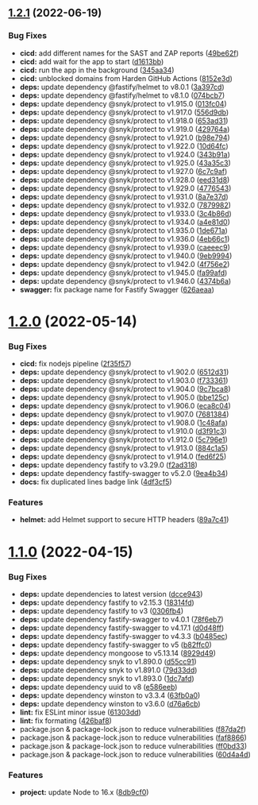 ## [1.2.1](https://github.com/timoa/nodejs-encryption-api-example/compare/v1.2.0...v1.2.1) (2022-06-19)


### Bug Fixes

* **cicd:** add different names for the SAST and ZAP reports ([49be62f](https://github.com/timoa/nodejs-encryption-api-example/commit/49be62fc3e86167439eb1c0f6bbabd24456ae1c7))
* **cicd:** add wait for the app to start ([d1613bb](https://github.com/timoa/nodejs-encryption-api-example/commit/d1613bb1c4430c6af3e1c9675bd0667349af0aaf))
* **cicd:** run the app in the background ([345aa34](https://github.com/timoa/nodejs-encryption-api-example/commit/345aa34f95bfdfe78d0c53730a6dfbe517c6aa3f))
* **cicd:** unblocked domains from Harden GitHub Actions ([8152e3d](https://github.com/timoa/nodejs-encryption-api-example/commit/8152e3d44194591ecd26e83e33e7544e92bb688e))
* **deps:** update dependency @fastify/helmet to v8.0.1 ([3a397cd](https://github.com/timoa/nodejs-encryption-api-example/commit/3a397cd7cbe87e64c331086c40cd38855c5db9ef))
* **deps:** update dependency @fastify/helmet to v8.1.0 ([074bcb7](https://github.com/timoa/nodejs-encryption-api-example/commit/074bcb7609548c653d2fcdcc6057eba4ded0c7d0))
* **deps:** update dependency @snyk/protect to v1.915.0 ([013fc04](https://github.com/timoa/nodejs-encryption-api-example/commit/013fc04ab7c6ffd34fc9467159fb40a172910b19))
* **deps:** update dependency @snyk/protect to v1.917.0 ([556d9db](https://github.com/timoa/nodejs-encryption-api-example/commit/556d9db3c869a1e025eaefc8d15bccf4b06a0b81))
* **deps:** update dependency @snyk/protect to v1.918.0 ([653ad31](https://github.com/timoa/nodejs-encryption-api-example/commit/653ad311a9312a40cda110cf4b5bead7761eaf27))
* **deps:** update dependency @snyk/protect to v1.919.0 ([429764a](https://github.com/timoa/nodejs-encryption-api-example/commit/429764a849994e7fce4336b7284c7984fb14f7da))
* **deps:** update dependency @snyk/protect to v1.921.0 ([b98e794](https://github.com/timoa/nodejs-encryption-api-example/commit/b98e7942c82e08a4f46d566009a3c1e50aac5c6f))
* **deps:** update dependency @snyk/protect to v1.922.0 ([10d64fc](https://github.com/timoa/nodejs-encryption-api-example/commit/10d64fc3e0cd82264d4071d5fc5cc02fd7d47f04))
* **deps:** update dependency @snyk/protect to v1.924.0 ([343b91a](https://github.com/timoa/nodejs-encryption-api-example/commit/343b91a154396911074e8610abff1666d74f6a20))
* **deps:** update dependency @snyk/protect to v1.925.0 ([43a35c3](https://github.com/timoa/nodejs-encryption-api-example/commit/43a35c364583d530b95a68c3a842b45ecef0e30e))
* **deps:** update dependency @snyk/protect to v1.927.0 ([6c7c9af](https://github.com/timoa/nodejs-encryption-api-example/commit/6c7c9af3dad957b93849cf526d24f1b2737b0f03))
* **deps:** update dependency @snyk/protect to v1.928.0 ([eed31d8](https://github.com/timoa/nodejs-encryption-api-example/commit/eed31d8136277b024f79d144430096cdfc0a2147))
* **deps:** update dependency @snyk/protect to v1.929.0 ([4776543](https://github.com/timoa/nodejs-encryption-api-example/commit/4776543adcf17a42a3328072794e831cfa9d3448))
* **deps:** update dependency @snyk/protect to v1.931.0 ([8a7e37d](https://github.com/timoa/nodejs-encryption-api-example/commit/8a7e37d1f13fd3262fda4caccee4dfc61d608778))
* **deps:** update dependency @snyk/protect to v1.932.0 ([7879982](https://github.com/timoa/nodejs-encryption-api-example/commit/7879982e52c6ea81e20cde55783edb6a3a1c46cb))
* **deps:** update dependency @snyk/protect to v1.933.0 ([3c4b86d](https://github.com/timoa/nodejs-encryption-api-example/commit/3c4b86d63e04ee040b266d2c1cfd185fe759c36a))
* **deps:** update dependency @snyk/protect to v1.934.0 ([a4e81d0](https://github.com/timoa/nodejs-encryption-api-example/commit/a4e81d0a1dd674fc051311ba6de3c1581a7e1b35))
* **deps:** update dependency @snyk/protect to v1.935.0 ([1de671a](https://github.com/timoa/nodejs-encryption-api-example/commit/1de671ae29b22de9768513a0fbf25d8ddc62971f))
* **deps:** update dependency @snyk/protect to v1.936.0 ([4eb66c1](https://github.com/timoa/nodejs-encryption-api-example/commit/4eb66c1c40e3fd63a29a039d383f66d43add242c))
* **deps:** update dependency @snyk/protect to v1.939.0 ([caeeec9](https://github.com/timoa/nodejs-encryption-api-example/commit/caeeec9b3a10b99cf749443818551c976e02cfe4))
* **deps:** update dependency @snyk/protect to v1.940.0 ([9eb9994](https://github.com/timoa/nodejs-encryption-api-example/commit/9eb9994df02f6d8abf685d2daecf52a186d30058))
* **deps:** update dependency @snyk/protect to v1.942.0 ([4f756e2](https://github.com/timoa/nodejs-encryption-api-example/commit/4f756e2c538e4f00b8f7caf2ddc28018fec50b9a))
* **deps:** update dependency @snyk/protect to v1.945.0 ([fa99afd](https://github.com/timoa/nodejs-encryption-api-example/commit/fa99afda165c145f124c762f5d1b850c280f0faa))
* **deps:** update dependency @snyk/protect to v1.946.0 ([4374b6a](https://github.com/timoa/nodejs-encryption-api-example/commit/4374b6a0000871ba5518fcd4ac103aad068b8f5c))
* **swagger:** fix package name for Fastify Swagger ([626aeaa](https://github.com/timoa/nodejs-encryption-api-example/commit/626aeaa94872e378a8faf2ef9f3ea2905868171e))

# [1.2.0](https://github.com/timoa/nodejs-encryption-api-example/compare/v1.1.0...v1.2.0) (2022-05-14)


### Bug Fixes

* **cicd:** fix nodejs pipeline ([2f35f57](https://github.com/timoa/nodejs-encryption-api-example/commit/2f35f571b2031eb98ed8ef881aff2a931112f921))
* **deps:** update dependency @snyk/protect to v1.902.0 ([6512d31](https://github.com/timoa/nodejs-encryption-api-example/commit/6512d3110dac34b19378771332bbd3f65a76ad21))
* **deps:** update dependency @snyk/protect to v1.903.0 ([f733361](https://github.com/timoa/nodejs-encryption-api-example/commit/f733361e61a68bb3927ba227491f7a3fae456961))
* **deps:** update dependency @snyk/protect to v1.904.0 ([9c7bca8](https://github.com/timoa/nodejs-encryption-api-example/commit/9c7bca8b1f728f63374d69b2419ae9b6e2dab01c))
* **deps:** update dependency @snyk/protect to v1.905.0 ([bbe125c](https://github.com/timoa/nodejs-encryption-api-example/commit/bbe125c7fe07ed42525789462ad637a364eb83a3))
* **deps:** update dependency @snyk/protect to v1.906.0 ([eca8c04](https://github.com/timoa/nodejs-encryption-api-example/commit/eca8c04ecb1cf30ddead94e5fa5999118820a44e))
* **deps:** update dependency @snyk/protect to v1.907.0 ([7681384](https://github.com/timoa/nodejs-encryption-api-example/commit/7681384bd4708a9966d974ede5aa5b8d2f589b2e))
* **deps:** update dependency @snyk/protect to v1.908.0 ([1c48afa](https://github.com/timoa/nodejs-encryption-api-example/commit/1c48afa2a587fbefa4075a0f9932eaf974d3dc81))
* **deps:** update dependency @snyk/protect to v1.910.0 ([d3f91c3](https://github.com/timoa/nodejs-encryption-api-example/commit/d3f91c392416d4fe5ef2ba673181b102bbac1615))
* **deps:** update dependency @snyk/protect to v1.912.0 ([5c796e1](https://github.com/timoa/nodejs-encryption-api-example/commit/5c796e177038bd5682269642435d98e1b21ca1b2))
* **deps:** update dependency @snyk/protect to v1.913.0 ([884c1a5](https://github.com/timoa/nodejs-encryption-api-example/commit/884c1a599ce473f381076ab98fb8c9e78f2ca39a))
* **deps:** update dependency @snyk/protect to v1.914.0 ([fed6f25](https://github.com/timoa/nodejs-encryption-api-example/commit/fed6f25defa85af2d9ae6a3271d610c40a12d9e6))
* **deps:** update dependency fastify to v3.29.0 ([f2ad318](https://github.com/timoa/nodejs-encryption-api-example/commit/f2ad318a20248abdb0592e096f3e516ead3d6a0d))
* **deps:** update dependency fastify-swagger to v5.2.0 ([9ea4b34](https://github.com/timoa/nodejs-encryption-api-example/commit/9ea4b34c0fe5ff05d850c3d4ab9868484d796156))
* **docs:** fix duplicated lines badge link ([4df3cf5](https://github.com/timoa/nodejs-encryption-api-example/commit/4df3cf5ee7413d6e088e257a2237c4635b613aa3))


### Features

* **helmet:** add Helmet support to secure HTTP headers ([89a7c41](https://github.com/timoa/nodejs-encryption-api-example/commit/89a7c411c63599b353990b9c09b2afb5086357f6))

# [1.1.0](https://github.com/timoa/nodejs-encryption-api-example/compare/v1.0.0...v1.1.0) (2022-04-15)


### Bug Fixes

* **deps:** update dependencies to latest version ([dcce943](https://github.com/timoa/nodejs-encryption-api-example/commit/dcce94305abb8ab732bb5f44f81b1e9557d7d53a))
* **deps:** update dependency fastify to v2.15.3 ([18314fd](https://github.com/timoa/nodejs-encryption-api-example/commit/18314fd4cbc5cf9162a3f1c27e012f3c7427afb6))
* **deps:** update dependency fastify to v3 ([0306fb4](https://github.com/timoa/nodejs-encryption-api-example/commit/0306fb4049cffbc012bb90113275010101d0de19))
* **deps:** update dependency fastify-swagger to v4.0.1 ([78f6eb7](https://github.com/timoa/nodejs-encryption-api-example/commit/78f6eb7e46ee228bb7abfacf1bed8334cdb4fb98))
* **deps:** update dependency fastify-swagger to v4.17.1 ([d0d48ff](https://github.com/timoa/nodejs-encryption-api-example/commit/d0d48fffe2cb810e3bee25ea24ccb744bd21d31c))
* **deps:** update dependency fastify-swagger to v4.3.3 ([b0485ec](https://github.com/timoa/nodejs-encryption-api-example/commit/b0485ec59e8349285c01a2eff967fb92eabf511c))
* **deps:** update dependency fastify-swagger to v5 ([b82ffc0](https://github.com/timoa/nodejs-encryption-api-example/commit/b82ffc047c380ab30b5895712641e8b438e6851b))
* **deps:** update dependency mongoose to v5.13.14 ([8929d49](https://github.com/timoa/nodejs-encryption-api-example/commit/8929d49c7590ac8cd351e36e09dc02276886f54a))
* **deps:** update dependency snyk to v1.890.0 ([d55cc91](https://github.com/timoa/nodejs-encryption-api-example/commit/d55cc916a636065fc16d185f48953c5c729187ba))
* **deps:** update dependency snyk to v1.891.0 ([79d33dd](https://github.com/timoa/nodejs-encryption-api-example/commit/79d33ddd0a593ebbed5aaba2bdedfad972d4ea7b))
* **deps:** update dependency snyk to v1.893.0 ([1dc7afd](https://github.com/timoa/nodejs-encryption-api-example/commit/1dc7afdc4da6c26f9e7159a35fa019ea1ed5ebe2))
* **deps:** update dependency uuid to v8 ([e586eeb](https://github.com/timoa/nodejs-encryption-api-example/commit/e586eeb65dd7537e8b1abffcd031eacdafcf51a1))
* **deps:** update dependency winston to v3.3.4 ([63fb0a0](https://github.com/timoa/nodejs-encryption-api-example/commit/63fb0a091918f329aba3806dcc7899e13554a0e3))
* **deps:** update dependency winston to v3.6.0 ([d76a6cb](https://github.com/timoa/nodejs-encryption-api-example/commit/d76a6cbb0348c9d30e4eaed601b62a214cbb91d1))
* **lint:** fix ESLint minor issue ([61303dd](https://github.com/timoa/nodejs-encryption-api-example/commit/61303dd1ff00b4b9119526a605b0a8860b16e22b))
* **lint:** fix formating ([426baf8](https://github.com/timoa/nodejs-encryption-api-example/commit/426baf835534df5b9d8cff7d8aa6c44a6ed9f92d))
* package.json & package-lock.json to reduce vulnerabilities ([f87da2f](https://github.com/timoa/nodejs-encryption-api-example/commit/f87da2f39f5c49c8970281772a8fcb521eb503bd))
* package.json & package-lock.json to reduce vulnerabilities ([faf8866](https://github.com/timoa/nodejs-encryption-api-example/commit/faf8866a3366fc78496b0bddf06d5322aa405127))
* package.json & package-lock.json to reduce vulnerabilities ([ff0bd33](https://github.com/timoa/nodejs-encryption-api-example/commit/ff0bd336d8417887e9babef801de1a9bc46fcb14))
* package.json & package-lock.json to reduce vulnerabilities ([60d4a4d](https://github.com/timoa/nodejs-encryption-api-example/commit/60d4a4d8e57215bb9b1c7307d09b4a14bb2cd01a))


### Features

* **project:** update Node to 16.x ([8db9cf0](https://github.com/timoa/nodejs-encryption-api-example/commit/8db9cf0b01c545c0d16547be539f321682e930f2))
